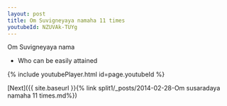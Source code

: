 ```yaml
---
layout: post
title: Om Suvigneyaya namaha 11 times
youtubeId: NZUVAk-TUYg
---
```

 
 
Om Suvigneyaya nama 
 
 -  Who can be easily attained 
 
  
 
  
 
 
 
 
 
 


{% include youtubePlayer.html id=page.youtubeId %}
 
[Next]({{ site.baseurl }}{% link  split1/_posts/2014-02-28-Om susaradaya namaha 11 times.md%})
 
